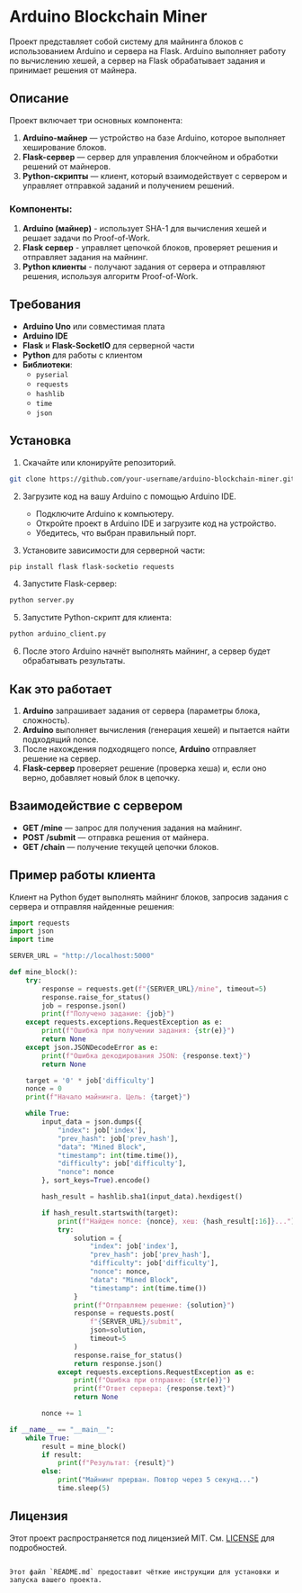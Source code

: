 
# Arduino Blockchain Miner

Проект представляет собой систему для майнинга блоков с использованием Arduino и сервера на Flask. Arduino выполняет работу по вычислению хешей, а сервер на Flask обрабатывает задания и принимает решения от майнера.

## Описание

Проект включает три основных компонента:

1. **Arduino-майнер** — устройство на базе Arduino, которое выполняет хеширование блоков.
2. **Flask-сервер** — сервер для управления блокчейном и обработки решений от майнеров.
3. **Python-скрипты** — клиент, который взаимодействует с сервером и управляет отправкой заданий и получением решений.

### Компоненты:

1. **Arduino (майнер)** - использует SHA-1 для вычисления хешей и решает задачи по Proof-of-Work.
2. **Flask сервер** - управляет цепочкой блоков, проверяет решения и отправляет задания на майнинг.
3. **Python клиенты** - получают задания от сервера и отправляют решения, используя алгоритм Proof-of-Work.

## Требования

- **Arduino Uno** или совместимая плата
- **Arduino IDE**
- **Flask** и **Flask-SocketIO** для серверной части
- **Python** для работы с клиентом
- **Библиотеки**:
    - `pyserial`
    - `requests`
    - `hashlib`
    - `time`
    - `json`

## Установка

1. Скачайте или клонируйте репозиторий.

```bash
git clone https://github.com/your-username/arduino-blockchain-miner.git
```

2. Загрузите код на вашу Arduino с помощью Arduino IDE.
    - Подключите Arduino к компьютеру.
    - Откройте проект в Arduino IDE и загрузите код на устройство.
    - Убедитесь, что выбран правильный порт.

3. Установите зависимости для серверной части:

```bash
pip install flask flask-socketio requests
```

4. Запустите Flask-сервер:

```bash
python server.py
```

5. Запустите Python-скрипт для клиента:

```bash
python arduino_client.py
```

6. После этого Arduino начнёт выполнять майнинг, а сервер будет обрабатывать результаты.

## Как это работает

1. **Arduino** запрашивает задания от сервера (параметры блока, сложность).
2. **Arduino** выполняет вычисления (генерация хешей) и пытается найти подходящий nonce.
3. После нахождения подходящего nonce, **Arduino** отправляет решение на сервер.
4. **Flask-сервер** проверяет решение (проверка хеша) и, если оно верно, добавляет новый блок в цепочку.

## Взаимодействие с сервером

- **GET /mine** — запрос для получения задания на майнинг.
- **POST /submit** — отправка решения от майнера.
- **GET /chain** — получение текущей цепочки блоков.

## Пример работы клиента

Клиент на Python будет выполнять майнинг блоков, запросив задания с сервера и отправляя найденные решения:

```python
import requests
import json
import time

SERVER_URL = "http://localhost:5000"

def mine_block():
    try:
        response = requests.get(f"{SERVER_URL}/mine", timeout=5)
        response.raise_for_status()
        job = response.json()
        print(f"Получено задание: {job}")
    except requests.exceptions.RequestException as e:
        print(f"Ошибка при получении задания: {str(e)}")
        return None
    except json.JSONDecodeError as e:
        print(f"Ошибка декодирования JSON: {response.text}")
        return None

    target = '0' * job['difficulty']
    nonce = 0
    print(f"Начало майнинга. Цель: {target}")

    while True:
        input_data = json.dumps({
            "index": job['index'],
            "prev_hash": job['prev_hash'],
            "data": "Mined Block",
            "timestamp": int(time.time()),
            "difficulty": job['difficulty'],
            "nonce": nonce
        }, sort_keys=True).encode()

        hash_result = hashlib.sha1(input_data).hexdigest()

        if hash_result.startswith(target):
            print(f"Найден nonce: {nonce}, хеш: {hash_result[:16]}...")
            try:
                solution = {
                    "index": job['index'],
                    "prev_hash": job['prev_hash'],
                    "difficulty": job['difficulty'],
                    "nonce": nonce,
                    "data": "Mined Block",
                    "timestamp": int(time.time())
                }
                print(f"Отправляем решение: {solution}")
                response = requests.post(
                    f"{SERVER_URL}/submit",
                    json=solution,
                    timeout=5
                )
                response.raise_for_status()
                return response.json()
            except requests.exceptions.RequestException as e:
                print(f"Ошибка при отправке: {str(e)}")
                print(f"Ответ сервера: {response.text}")
                return None

        nonce += 1

if __name__ == "__main__":
    while True:
        result = mine_block()
        if result:
            print(f"Результат: {result}")
        else:
            print("Майнинг прерван. Повтор через 5 секунд...")
            time.sleep(5)
```

## Лицензия

Этот проект распространяется под лицензией MIT. См. [LICENSE](LICENSE) для подробностей.
```

Этот файл `README.md` предоставит чёткие инструкции для установки и запуска вашего проекта.
